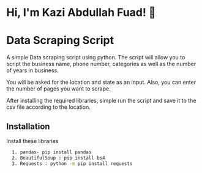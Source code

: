 
# Hi, I'm Kazi Abdullah Fuad! 👋



# Data Scraping Script

A simple Data scraping script using python. The script will allow you to script the business name, phone number, categories as well as the number of years in business.

You will be asked for the location and state as an input. Also, you can enter the number of pages you want to scrape.

After installing the required libraries, simple run the script and save it to the csv file according to the location.

## Installation

Install these libraries

```bash
  1. pandas- pip install pandas
  2. BeautifulSoup : pip install bs4
  3. Requests : python -m pip install requests
```
    

